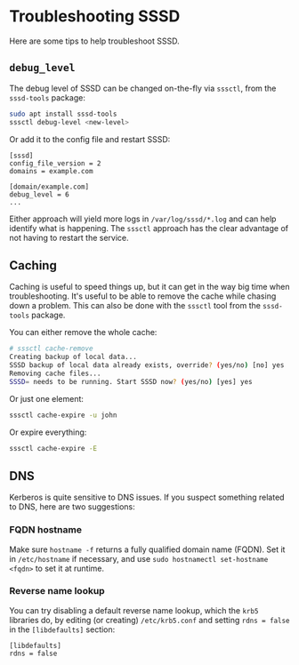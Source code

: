 # Troubleshooting SSSD


Here are some tips to help troubleshoot SSSD.

## `debug_level`

The debug level of SSSD can be changed on-the-fly via `sssctl`, from the `sssd-tools` package:

```bash
sudo apt install sssd-tools
sssctl debug-level <new-level>
```

Or add it to the config file and restart SSSD:

```text
[sssd]
config_file_version = 2
domains = example.com

[domain/example.com]
debug_level = 6
...
```

Either approach will yield more logs in `/var/log/sssd/*.log` and can help identify what is happening. The `sssctl` approach has the clear advantage of not having to restart the service.

## Caching

Caching is useful to speed things up, but it can get in the way big time when troubleshooting. It's useful to be able to remove the cache while chasing down a problem. This can also be done with the `sssctl` tool from the `sssd-tools` package.

You can either remove the whole cache:

```bash
# sssctl cache-remove
Creating backup of local data...
SSSD backup of local data already exists, override? (yes/no) [no] yes
Removing cache files...
SSSD= needs to be running. Start SSSD now? (yes/no) [yes] yes
```

Or just one element:

```bash
sssctl cache-expire -u john
```

Or expire everything:

```bash
sssctl cache-expire -E
```

## DNS

Kerberos is quite sensitive to DNS issues. If you suspect something related to DNS, here are two suggestions:

### FQDN hostname

Make sure `hostname -f` returns a fully qualified domain name (FQDN). Set it in `/etc/hostname` if necessary, and use `sudo hostnamectl set-hostname <fqdn>` to set it at runtime.

### Reverse name lookup

You can try disabling a default reverse name lookup, which the `krb5` libraries do, by editing (or creating) `/etc/krb5.conf` and setting `rdns = false` in the `[libdefaults]` section:

```text
[libdefaults]
rdns = false
```
